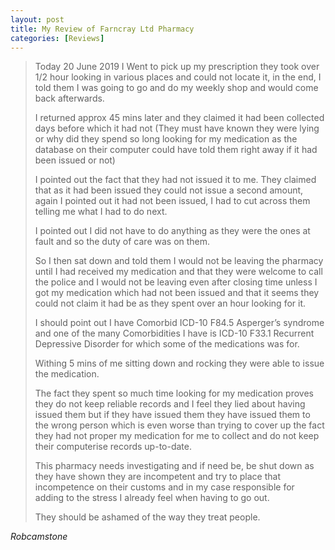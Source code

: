 ```yaml
---
layout: post
title: My Review of Farncray Ltd Pharmacy
categories: [Reviews]
---
```


> Today 20 June 2019 I Went to pick up my prescription they took over 1/2 hour looking in various places and could not locate it, in the end, I told them I was going to go and do my weekly shop and would come back afterwards.
>
> I returned approx 45 mins later and they claimed it had been collected days before which it had not (They must have known they were lying or why did they spend so long looking for my medication as the database on their computer could have told them right away if it had been issued or not)
>
> I pointed out the fact that they had not issued it to me. They claimed that as it had been issued they could not issue a second amount, again I pointed out it had not been issued, I had to cut across them telling me what I had to do next.
>
> I pointed out I did not have to do anything as they were the ones at fault and so the duty of care was on them.
>
> So I then sat down and told them I would not be leaving the pharmacy until I had received my medication and that they were welcome to call the police and I would not be leaving even after closing time unless I got my medication which had not been issued and that it seems they could not claim it had be as they spent over an hour looking for it.
>
> I should point out I have Comorbid ICD-10 F84.5 Asperger’s syndrome and one of the many Comorbidities I have is ICD-10 F33.1 Recurrent Depressive Disorder for which some of the medications was for.
>
> Withing 5 mins of me sitting down and rocking they were able to issue the medication.
>
> The fact they spent so much time looking for my medication proves they do not keep reliable records and I feel they lied about having issued them but if they have issued them they have issued them to the wrong person which is even worse than trying to cover up the fact they had not proper my medication for me to collect and do not keep their computerise records up-to-date.
>
> This pharmacy needs investigating and if need be, be shut down as they have shown they are incompetent and try to place that incompetence on their customs and in my case responsible for adding to the stress I already feel when having to go out.
>
> They should be ashamed of the way they treat people.

<cite>Robcamstone</cite>
